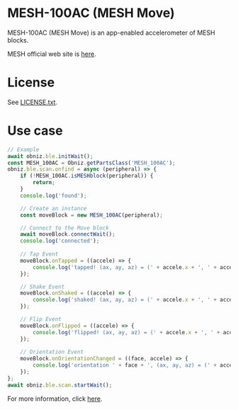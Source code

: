 # MESH-100AC (MESH Move) 
MESH-100AC (MESH Move) is an app-enabled accelerometer of MESH blocks.

MESH official web site is [here](https://meshprj.com/).

# License
See [LICENSE.txt]().

# Use case

```javascript
// Example
await obniz.ble.initWait();
const MESH_100AC = Obniz.getPartsClass('MESH_100AC');
obniz.ble.scan.onfind = async (peripheral) => {
    if (!MESH_100AC.isMESHblock(peripheral)) {
        return;
    }
    console.log('found');

    // Create an instance
    const moveBlock = new MESH_100AC(peripheral);

    // Connect to the Move block
    await moveBlock.connectWait();
    console.log('connected');
    
    // Tap Event
    moveBlock.onTapped = ((accele) => {
        console.log('tapped! (ax, ay, az) = (' + accele.x + ', ' + accele.y + ',' + accele.z + ')');
    });

    // Shake Event
    moveBlock.onShaked = ((accele) => {
        console.log('shaked! (ax, ay, az) = (' + accele.x + ', ' + accele.y + ',' + accele.z + ')');
    });

    // Flip Event
    moveBlock.onFlipped = ((accele) => {
        console.log('flipped! (ax, ay, az) = (' + accele.x + ', ' + accele.y + ',' + accele.z + ')');
    });
    
    // Orientation Event
    moveBlock.onOrientationChanged = ((face, accele) => {
        console.log('orientation ' + face + ', (ax, ay, az) = (' + accele.x + ', ' + accele.y + ',' + accele.z + ')');
    });
};
await obniz.ble.scan.startWait();

```

For more information, click [here]().
